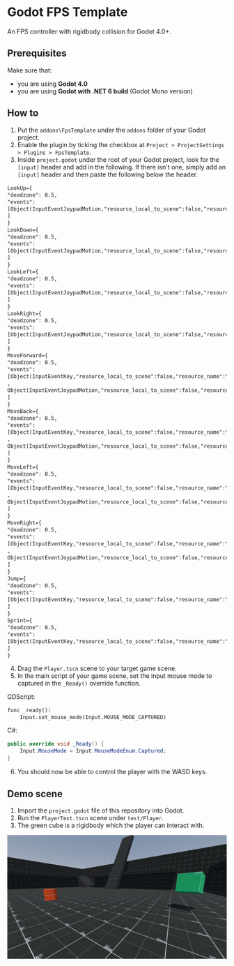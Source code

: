 # Godot FPS Template

An FPS controller with rigidbody collision for Godot 4.0+.

## Prerequisites

Make sure that:

- you are using **Godot 4.0**
- you are using **Godot with .NET 6 build** (Godot Mono version)

## How to

1. Put the `addons\FpsTemplate` under the `addons` folder of your Godot project.
2. Enable the plugin by ticking the checkbox at `Project > ProjectSettings > Plugins > FpsTemplate`.
3. Inside `project.godot` under the root of your Godot project, look for the `[input]` header and add in the following. If there isn't one, simply add an `[input]` header and then paste the following below the header.

```gdresource
LookUp={
"deadzone": 0.5,
"events": [Object(InputEventJoypadMotion,"resource_local_to_scene":false,"resource_name":"","device":-1,"axis":3,"axis_value":-1.0,"script":null)
]
}
LookDown={
"deadzone": 0.5,
"events": [Object(InputEventJoypadMotion,"resource_local_to_scene":false,"resource_name":"","device":-1,"axis":3,"axis_value":1.0,"script":null)
]
}
LookLeft={
"deadzone": 0.5,
"events": [Object(InputEventJoypadMotion,"resource_local_to_scene":false,"resource_name":"","device":-1,"axis":2,"axis_value":-1.0,"script":null)
]
}
LookRight={
"deadzone": 0.5,
"events": [Object(InputEventJoypadMotion,"resource_local_to_scene":false,"resource_name":"","device":-1,"axis":2,"axis_value":1.0,"script":null)
]
}
MoveForward={
"deadzone": 0.5,
"events": [Object(InputEventKey,"resource_local_to_scene":false,"resource_name":"","device":0,"window_id":0,"alt_pressed":false,"shift_pressed":false,"ctrl_pressed":false,"meta_pressed":false,"pressed":false,"keycode":87,"physical_keycode":0,"unicode":0,"echo":false,"script":null)
, Object(InputEventJoypadMotion,"resource_local_to_scene":false,"resource_name":"","device":-1,"axis":1,"axis_value":-1.0,"script":null)
]
}
MoveBack={
"deadzone": 0.5,
"events": [Object(InputEventKey,"resource_local_to_scene":false,"resource_name":"","device":0,"window_id":0,"alt_pressed":false,"shift_pressed":false,"ctrl_pressed":false,"meta_pressed":false,"pressed":false,"keycode":83,"physical_keycode":0,"unicode":0,"echo":false,"script":null)
, Object(InputEventJoypadMotion,"resource_local_to_scene":false,"resource_name":"","device":-1,"axis":1,"axis_value":1.0,"script":null)
]
}
MoveLeft={
"deadzone": 0.5,
"events": [Object(InputEventKey,"resource_local_to_scene":false,"resource_name":"","device":0,"window_id":0,"alt_pressed":false,"shift_pressed":false,"ctrl_pressed":false,"meta_pressed":false,"pressed":false,"keycode":65,"physical_keycode":0,"unicode":0,"echo":false,"script":null)
, Object(InputEventJoypadMotion,"resource_local_to_scene":false,"resource_name":"","device":-1,"axis":0,"axis_value":-1.0,"script":null)
]
}
MoveRight={
"deadzone": 0.5,
"events": [Object(InputEventKey,"resource_local_to_scene":false,"resource_name":"","device":0,"window_id":0,"alt_pressed":false,"shift_pressed":false,"ctrl_pressed":false,"meta_pressed":false,"pressed":false,"keycode":68,"physical_keycode":0,"unicode":0,"echo":false,"script":null)
, Object(InputEventJoypadMotion,"resource_local_to_scene":false,"resource_name":"","device":-1,"axis":0,"axis_value":1.0,"script":null)
]
}
Jump={
"deadzone": 0.5,
"events": [Object(InputEventKey,"resource_local_to_scene":false,"resource_name":"","device":0,"window_id":0,"alt_pressed":false,"shift_pressed":false,"ctrl_pressed":false,"meta_pressed":false,"pressed":false,"keycode":32,"physical_keycode":0,"unicode":0,"echo":false,"script":null)
]
}
Sprint={
"deadzone": 0.5,
"events": [Object(InputEventKey,"resource_local_to_scene":false,"resource_name":"","device":0,"window_id":0,"alt_pressed":false,"shift_pressed":false,"ctrl_pressed":false,"meta_pressed":false,"pressed":false,"keycode":4194325,"physical_keycode":0,"unicode":0,"echo":false,"script":null)
]
}
```

4. Drag the `Player.tscn` scene to your target game scene.
5. In the main script of your game scene, set the input mouse mode to captured in the `_Ready()` override function.

GDScript:

```gdscript
func _ready():
    Input.set_mouse_mode(Input.MOUSE_MODE_CAPTURED)
```

C#:

```csharp
public override void _Ready() {
    Input.MouseMode = Input.MouseModeEnum.Captured;
}
```

6. You should now be able to control the player with the WASD keys.

## Demo scene

1. Import the `project.godot` file of this repository into Godot.
2. Run the `PlayerTest.tscn` scene under `test/Player`.
3. The green cube is a rigidbody which the player can interact with.

![Demo](Demo.png)
